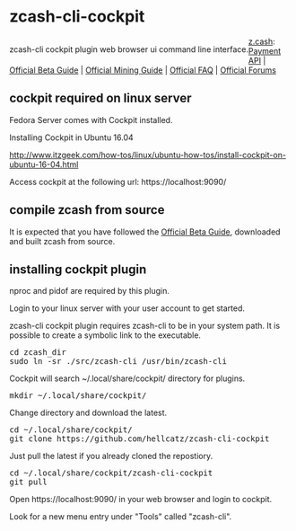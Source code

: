 # zcash-cli-cockpit
<p style="float: left;">zcash-cli cockpit plugin web browser ui command line interface.</p>

<a target="_blank" href="http://z.cash/">z.cash</a>: 
<a target="_blank" href="https://github.com/zcash/zcash/blob/v1.0.0-beta2/doc/payment-api.md">Payment API</a> |
<a target="_blank" href="https://github.com/zcash/zcash/wiki/Beta-Guide">Official Beta Guide</a> |
<a target="_blank" href="https://github.com/zcash/zcash/wiki/Mining-Guide">Official Mining Guide</a> |
<a target="_blank" href="https://z.cash/support/faq.html">Official FAQ</a> |
<a target="_blank" href="https://forum.z.cash/">Official Forums</a>

## cockpit required on linux server
Fedora Server comes with Cockpit installed.

Installing Cockpit in Ubuntu 16.04

http://www.itzgeek.com/how-tos/linux/ubuntu-how-tos/install-cockpit-on-ubuntu-16-04.html

Access cockpit at the following url: https://localhost:9090/

## compile zcash from source
It is expected that you have followed the <a target="_blank" href="https://github.com/zcash/zcash/wiki/Beta-Guide">Official Beta Guide</a>, downloaded and built zcash from source.

## installing cockpit plugin
nproc and pidof are required by this plugin.

Login to your linux server with your user account to get started.

<p>zcash-cli cockpit plugin requires zcash-cli to be in your system path. It is possible to create a symbolic link to the executable.</p>

<pre>cd zcash_dir
sudo ln -sr ./src/zcash-cli /usr/bin/zcash-cli</pre>

<p>Cockpit will search ~/.local/share/cockpit/ directory for plugins.</p>
<pre>mkdir ~/.local/share/cockpit/</pre>

<p>Change directory and download the latest.</p>
<pre>cd ~/.local/share/cockpit/
git clone https://github.com/hellcatz/zcash-cli-cockpit</pre>

<p>Just pull the latest if you already cloned the repostiory.</p>
<pre>cd ~/.local/share/cockpit/zcash-cli-cockpit
git pull</pre>

<p>Open https://localhost:9090/ in your web browser and login to cockpit.</p>
<p>Look for a new menu entry under "Tools" called "zcash-cli".</p>

